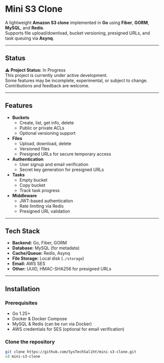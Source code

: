 # Mini S3 Clone

A lightweight **Amazon S3 clone** implemented in **Go** using **Fiber**, **GORM**, **MySQL**, and **Redis**.  
Supports file upload/download, bucket versioning, presigned URLs, and task queuing via **Asynq**.

---

## Status

⚠️ **Project Status:** In Progress  
This project is currently under active development.  
Some features may be incomplete, experimental, or subject to change. Contributions and feedback are welcome.

---

## Features

- **Buckets**
  - Create, list, get info, delete
  - Public or private ACLs
  - Optional versioning support
- **Files**
  - Upload, download, delete
  - Versioned files
  - Presigned URLs for secure temporary access
- **Authentication**
  - User signup and email verification
  - Secret key generation for presigned URLs
- **Tasks**
  - Empty bucket
  - Copy bucket
  - Track task progress
- **Middleware**
  - JWT-based authentication
  - Rate limiting via Redis
  - Presigned URL validation

---

## Tech Stack

- **Backend:** Go, Fiber, GORM
- **Database:** MySQL (for metadata)
- **Cache/Queue:** Redis, Asynq
- **File Storage:** Local disk (`./storage`)
- **Email:** AWS SES
- **Other:** UUID, HMAC-SHA256 for presigned URLs

---

## Installation

### Prerequisites

- Go 1.25+
- Docker & Docker Compose
- MySQL & Redis (can be run via Docker)
- AWS credentials for SES (optional for email verification)

### Clone the repository

```bash
git clone https://github.com/SysTechSalihY/mini-s3-clone.git
cd mini-s3-clone
